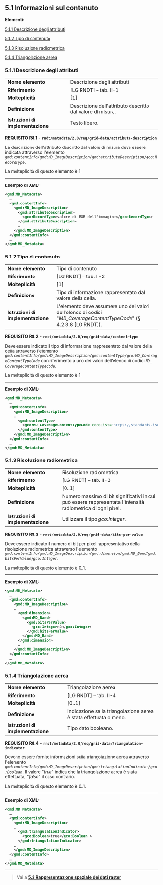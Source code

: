 ## 5.1 Informazioni sul contenuto

**Elementi:**

[5.1.1 Descrizione degli attributi](#511-descrizione-degli-attributi)

[5.1.2 Tipo di contenuto](#512-tipo-di-contenuto)

[5.1.3 Risoluzione radiometrica](#513-risoluzione-radiometrica)

[5.1.4 Triangolazione aerea](#514-triangolazione-aerea)



### 5.1.1 Descrizione degli attributi

|  |  |
| --- | --- |
| **Nome elemento** | Descrizione degli attributi |
| **Riferimento** | [LG RNDT] – tab. II-1 |
| **Molteplicità** | [1] |
| **Definizione** | Descrizione dell&#39;attributo descritto dal valore di misura. |
| **Istruzioni di implementazione** | Testo libero. |

**REQUISITO R8.1** - **```rndt/metadata/2.0/req/grid-data/attribute-description```**

La descrizione dell&#39;attributo descritto dal valore di misura deve essere indicata attraverso l&#39;elemento _```gmd:contentInfo/gmd:MD_ImageDescription/gmd:attributeDescription/gco:RecordType```_.

La molteplicità di questo elemento è 1.

---

**Esempio di XML:**

```xml
<gmd:MD_Metadata>
  …
  <gmd:contentInfo>
    <gmd:MD_ImageDescription>
      <gmd:attributeDescription>
        <gco:RecordType>valore di RGB dell'immagine</gco:RecordType>
      </gmd:attributeDescription>
      …
    </gmd:MD_ImageDescription>
  </gmd:contentInfo>
  …
</gmd:MD_Metadata>
```

### 5.1.2 Tipo di contenuto

|  |  |
| --- | --- |
| **Nome elemento** | Tipo di contenuto |
| **Riferimento** | [LG RNDT] – tab. II-2 |
| **Molteplicità** | [1] |
| **Definizione** | Tipo di informazione rappresentato dal valore della cella. |
| **Istruzioni di implementazione** | L&#39;elemento deve assumere uno dei valori dell&#39;elenco di codici &quot;_MD\_CoverageContentTypeCode_&quot; (§ 4.2.3.8 [LG RNDT]). |

**REQUISITO R8.2** - **```rndt/metadata/2.0/req/grid-data/content-type```**

Deve essere indicato il tipo di informazione rappresentato dal valore della cella attraverso l&#39;elemento _```gmd:contentInfo/gmd:MD_ImageDescription/gmd:contentType/gco:MD_CoverageContentTypeCode```_ con riferimento a uno dei valori dell&#39;elenco di codici _```MD_ CoverageContentTypeCode```_.

La molteplicità di questo elemento è 1.

---

**Esempio di XML:**

```xml
<gmd:MD_Metadata>
  …
  <gmd:contentInfo>
    <gmd:MD_ImageDescription>
    …
      <gmd:contentType>
        <gco:MD_CoverageContentTypeCode codeList="https://standards.iso.org/iso/19139/resources/gmxCodelists.xml# MD_ CoverageContentTypeCode" codeListValue="image">Immagine</gco: MD_CoverageContentTypeCode>
      </gmd:contentType>
    </gmd:MD_ImageDescription>
  </gmd:contentInfo>
  …
</gmd:MD_Metadata>
```


### 5.1.3 Risoluzione radiometrica

|  |  |
| --- | --- |
| **Nome elemento** | Risoluzione radiometrica |
| **Riferimento** | [LG RNDT] – tab. II-3 |
| **Molteplicità** | [0..1] |
| **Definizione** | Numero massimo di bit significativi in cui può essere rappresentata l&#39;intensità radiometrica di ogni pixel. |
| **Istruzioni di implementazione** | Utilizzare il tipo _gco:Integer_. |

**REQUISITO R8.3** - **```rndt/metadata/2.0/req/grid-data/bits-per-value```**

Deve essere indicato il numero di bit per pixel rappresentativo della risoluzione radiometrica attraverso l&#39;elemento _```gmd:contentInfo/gmd:MD_ImageDescription/gmd:dimension/gmd:MD_Band/gmd:bitsPerValue/gco:Integer```_.

La molteplicità di questo elemento è 0..1.

---

**Esempio di XML:**

```xml
<gmd:MD_Metadata>
  …
  <gmd:contentInfo>
    <gmd:MD_ImageDescription>
    …
      <gmd:dimension>
        <gmd:MD_Band>
          <gmd:bitsPerValue>
            <gco:Integer>8</gco:Integer>
          </gmd:bitsPerValue>
        </gmd:MD_Band>
      </gmd:dimension>
      …
    </gmd:MD_ImageDescription>
  </gmd:contentInfo>
  …
</gmd:MD_Metadata>
```

### 5.1.4 Triangolazione aerea

|  |  |
| --- | --- |
| **Nome elemento** | Triangolazione aerea |
| **Riferimento** | [LG RNDT] – tab. II-4 |
| **Molteplicità** | [0..1] |
| **Definizione** | Indicazione se la triangolazione aerea è stata effettuata o meno. |
| **Istruzioni di implementazione** | Tipo dato booleano. |

**REQUISITO R8.4** - **```rndt/metadata/2.0/req/grid-data/triangulation-indicator```**

Devono essere fornite informazioni sulla triangolazione aerea attraverso l&#39;elemento _```gmd:contentInfo/gmd:MD_ImageDescription/gmd:triangulationIndicator/gco:Boolean```_. Il valore &quot;_true_&quot; indica che la triangolazione aerea è stata effettuata, &quot;_false_&quot; il caso contrario.

La molteplicità di questo elemento è 0..1.

---

**Esempio di XML:**

```xml
<gmd:MD_Metadata>
  …
  <gmd:contentInfo>
    <gmd:MD_ImageDescription>
    …
      <gmd:triangulationIndicator>
        <gco:Boolean>true</gco:Boolean >
      </gmd:triangulationIndicator>
    …
    </gmd:MD_ImageDescription>
  </gmd:contentInfo>
  …
</gmd:MD_Metadata>
```
---

> Vai a [**5.2 Rappresentazione spaziale dei dati raster**](spatial-representation.md)
